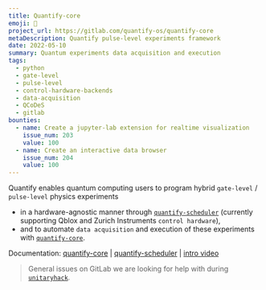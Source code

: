 ```yaml
---
title: Quantify-core
emoji: 🚀
project_url: https://gitlab.com/quantify-os/quantify-core
metaDescription: Quantify pulse-level experiments framework
date: 2022-05-10
summary: Quantum experiments data acquisition and execution
tags:
  - python
  - gate-level
  - pulse-level
  - control-hardware-backends
  - data-acquisition
  - QCoDeS
  - gitlab
bounties:
  - name: Create a jupyter-lab extension for realtime visualization
    issue_num: 203
    value: 100
  - name: Create an interactive data browser
    issue_num: 204
    value: 100
---
```


Quantify enables quantum computing users to program hybrid `gate-level` / `pulse-level` physics experiments  
- in a hardware-agnostic manner through [`quantify-scheduler`](https://gitlab.com/quantify-os/quantify-scheduler) (currently supporting Qblox and Zurich Instruments `control hardware`), 
- and to automate `data acquisition` and execution of these experiments with [`quantify-core`](https://gitlab.com/quantify-os/quantify-core).


Documentation: [quantify-core](https://quantify-quantify-core.readthedocs-hosted.com/) | [quantify-scheduler](https://quantify-quantify-scheduler.readthedocs-hosted.com/) | [intro video](https://www.youtube.com/embed/koWIp12hD8Q?start=150&end=1126)


> General issues on GitLab we are looking for help with during [`unitaryhack`](https://gitlab.com/groups/quantify-os/-/issues?label_name[]=unitaryhack).
